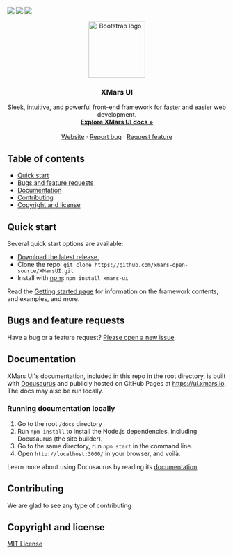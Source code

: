 ![](https://github.com/DmitryOlkhovoi/XMarsUI/workflows/Build%20&%20Test/badge.svg)
![](https://github.com/DmitryOlkhovoi/XMarsUI/workflows/Node.js%20Package/badge.svg)
![](https://img.shields.io/npm/dw/xmars-ui)

<p align="center">
  <a href="https://getbootstrap.com/">
    <img src="https://ui.xmars.io/img/logo.png" alt="Bootstrap logo" width="130">
  </a>
</p>

<h3 align="center">XMars UI</h3>

<p align="center">
  Sleek, intuitive, and powerful front-end framework for faster and easier web development.
  <br>
  <a href="https://ui.xmars.io/docs/introduction/getting-started"><strong>Explore XMars UI docs »</strong></a>
  <br>
  <br>
<a href="https://ui.xmars.io/">Website</a>
  ·
  <a href="https://github.com/xmars-open-source/XMarsUI/issues/new">Report bug</a>
  ·
  <a href="https://github.com/xmars-open-source/XMarsUI/issues/new">Request feature</a>
</p>


## Table of contents

- [Quick start](#quick-start)
- [Bugs and feature requests](#bugs-and-feature-requests)
- [Documentation](#documentation)
- [Contributing](#contributing)
- [Copyright and license](#copyright-and-license)

## Quick start

Several quick start options are available:

- [Download the latest release.](https://github.com/twbs/bootstrap/archive/v4.3.1.zip)
- Clone the repo: `git clone https://github.com/xmars-open-source/XMarsUI.git`
- Install with [npm](https://www.npmjs.com/): `npm install xmars-ui`

Read the [Getting started page](https://ui.xmars.io/docs/introduction/getting-started) for information on the framework contents, and examples, and more.

## Bugs and feature requests

Have a bug or a feature request? [Please open a new issue](https://github.com/xmars-open-source/XMarsUI/issues/new).


## Documentation

XMars UI's documentation, included in this repo in the root directory, is built with [Docusaurus](https://v2.docusaurus.io/) and publicly hosted on GitHub Pages at <https://ui.xmars.io>. The docs may also be run locally.

### Running documentation locally
1. Go to the root `/docs` directory
2. Run `npm install` to install the Node.js dependencies, including Docusaurus (the site builder).
3. Go to the same directory, run `npm start` in the command line.
4. Open `http://localhost:3000/` in your browser, and voilà.

Learn more about using Docusaurus by reading its [documentation](https://v2.docusaurus.io/docs/).

## Contributing
We are glad to see any type of contributing

## Copyright and license

[MIT License](https://github.com/xmars-open-source/XMarsUI/blob/master/LICENSE)
